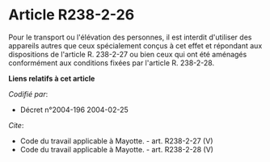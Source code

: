 # Article R238-2-26

Pour le transport ou l'élévation des personnes, il est interdit d'utiliser des appareils autres que ceux spécialement conçus
à cet effet et répondant aux dispositions de l'article R. 238-2-27 ou bien ceux qui ont été aménagés conformément aux
conditions fixées par l'article R. 238-2-28.

**Liens relatifs à cet article**

_Codifié par_:

  - Décret n°2004-196 2004-02-25

_Cite_:

  - Code du travail applicable à Mayotte. - art. R238-2-27 (V)
  - Code du travail applicable à Mayotte. - art. R238-2-28 (V)
